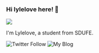 ### Hi lylelove here! 👋
![](https://github-readme-stats.vercel.app/api?username=lylelove)
 
I'm Lylelove, a student from SDUFE.
       
![Twitter Follow](https://img.shields.io/twitter/follow/_lyle__?style=social)
![My Blog](http://lyle.ezyro.com/)
<!--
**lylelove/lylelove** is a ✨ _special_ ✨ repository because its `README.md` (this file) appears on your GitHub profile.

Here are some ideas to get you started:

- 🔭 I’m currently working on ...
- 🌱 I’m currently learning ...
- 👯 I’m looking to collaborate on ...
- 🤔 I’m looking for help with ...
- 💬 Ask me about ...
- 📫 How to reach me: ...
- 😄 Pronouns: ...
- ⚡ Fun fact: ...
-->
